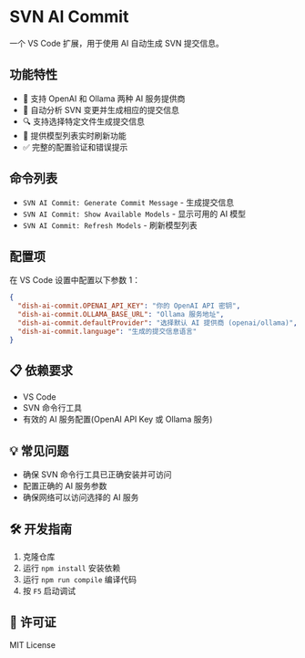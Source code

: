 # SVN AI Commit

一个 VS Code 扩展，用于使用 AI 自动生成 SVN 提交信息。

## 功能特性

- 🤖 支持 OpenAI 和 Ollama 两种 AI 服务提供商
- 📝 自动分析 SVN 变更并生成相应的提交信息
- 🔍 支持选择特定文件生成提交信息
- 🔄 提供模型列表实时刷新功能
- ✅ 完整的配置验证和错误提示

## 命令列表

- `SVN AI Commit: Generate Commit Message` - 生成提交信息
- `SVN AI Commit: Show Available Models` - 显示可用的 AI 模型
- `SVN AI Commit: Refresh Models` - 刷新模型列表

## 配置项

在 VS Code 设置中配置以下参数 1：

```json
{
  "dish-ai-commit.OPENAI_API_KEY": "你的 OpenAI API 密钥",
  "dish-ai-commit.OLLAMA_BASE_URL": "Ollama 服务地址",
  "dish-ai-commit.defaultProvider": "选择默认 AI 提供商 (openai/ollama)",
  "dish-ai-commit.language": "生成的提交信息语言"
}
```

## 📋 依赖要求

- VS Code
- SVN 命令行工具
- 有效的 AI 服务配置(OpenAI API Key 或 Ollama 服务)

## 💡 常见问题

- 确保 SVN 命令行工具已正确安装并可访问
- 配置正确的 AI 服务参数
- 确保网络可以访问选择的 AI 服务

## 🛠️ 开发指南

1. 克隆仓库
2. 运行 `npm install` 安装依赖
3. 运行 `npm run compile` 编译代码
4. 按 `F5` 启动调试

## 📄 许可证

MIT License
